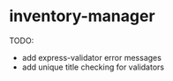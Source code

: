 # inventory-manager

TODO:
- add express-validator error messages
- add unique title checking for validators
